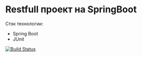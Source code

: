 # Restfull проект на SpringBoot
Стэк технологии:
- Spring Boot
- JUnit

[![Build Status](https://app.travis-ci.com/plifis/job4j_auth.svg?branch=main)](https://app.travis-ci.com/plifis/job4j_auth)
